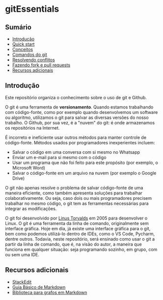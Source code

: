 # gitEssentials

## Sumário

* [Introdução](#introdução)
* [Quick start](chapters/quick_start.md)
* [Conceitos](chapters/conceitos.md)
* [Comandos do git](chapters/comandos.md)
* [Resolvendo conflitos](chapters/resolvendo_conflitos.md)
* [Fazendo fork e pull requests](chapters/fork_pull_request.md)
* [Recursos adicionais](#recursos_adicionais)

## Introdução

Este repositório organiza o conhecimento sobre o uso de git e Github.

O git é uma ferramenta de **versionamento**. Quando estamos trabalhando com 
código-fonte, como por exemplo quando desenvolvemos um software ou algoritmo,
utilizamos o git para salvar as diversas versões do nosso trabalho. O Github, 
por sua vez, é a "nuvem" do git: é onde armazenamos os repositórios na Internet.

É incorreto e ineficiente usar outros métodos para manter controle de 
código-fonte. Métodos usados por programadores inexperientes incluem: 

* Salvar o código em uma conversa com si mesmo no Whatsapp
* Enviar um e-mail para si mesmo com o código
* Usar um programa que não foi feito para este propósito (por exemplo, o 
  Microsoft Word)
* Salvar o código-fonte em um arquivo na nuvem (por exemplo o Google Drive)

O git não apenas resolve o problema de salvar código-fonte de uma maneira 
eficiente, como também apresenta soluções para trabalhar colaborativamente. Ou 
seja, caso dois ou mais programadores precisem trabalhar no mesmo código, o git
tem as ferramentas necessárias para integrar as modificações.

O git foi desenvolvido por 
[Linus Torvalds](https://en.wikipedia.org/wiki/Linus_Torvalds) em 2005 para 
desenvolver o Linux. O git é uma ferramenta da linha de comando, originalmente
sem interface gráfica. Hoje em dia, já existe uma interface gráfica para o git,
bem como podemos utilizá-lo dentro de IDEs, como o VS Code, Pycharm, dentre 
outros. Todavia, neste repositório, será ensinado como usar o git a partir da 
linha de comando, que é, na visão do autor, a maneira que funciona em qualquer 
situação: seja programando sozinho, em grupo, com ou sem uma IDE.

## Recursos adicionais

* [StackEdit](https://stackedit.io)
* [Guia Básico de Markdown](
https://docs.pipz.com/central-de-ajuda/learning-center/guia-basico-de-markdown#open)
* [Biblioteca para grafos em Markdown](https://mermaid-js.github.io/mermaid/#/)